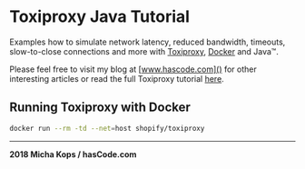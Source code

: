 # Toxiproxy Java Tutorial

Examples how to simulate network latency, reduced bandwidth, timeouts, 
slow-to-close connections and more with [Toxiproxy], [Docker] and Java&trade;.

Please feel free to visit my blog at [www.hascode.com]() for other interesting 
articles or read the full Toxiproxy tutorial [here].

## Running Toxiproxy with Docker

```bash
docker run --rm -td --net=host shopify/toxiproxy
```

----

**2018 Micha Kops / hasCode.com**

   [Toxiproxy]:https://github.com/shopify/toxiproxy
   [Docker]:https://www.docker.com/
   [here]:https://www.hascode.com/